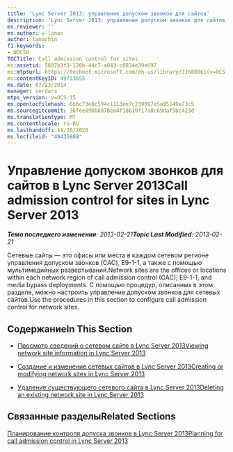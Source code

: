 ```yaml
---
title: 'Lync Server 2013: управление допуском звонков для сайтов'
description: 'Lync Server 2013: управление допуском звонков для сайтов.'
ms.reviewer: ''
ms.author: v-lanac
author: lanachin
f1.keywords:
- NOCSH
TOCTitle: Call admission control for sites
ms:assetid: 5607b3f3-128b-44c7-a043-c0834e39e697
ms:mtpsurl: https://technet.microsoft.com/en-us/library/JJ688061(v=OCS.15)
ms:contentKeyID: 49733655
ms.date: 07/23/2014
manager: serdars
mtps_version: v=OCS.15
ms.openlocfilehash: 6bbc73e8c594c1113ee7c239097e5a95149a73c5
ms.sourcegitcommit: 36fee89bb887bea4f18b19f17a8c69daf5bc423d
ms.translationtype: MT
ms.contentlocale: ru-RU
ms.lasthandoff: 11/26/2020
ms.locfileid: "49435868"
---
```

# <a name="call-admission-control-for-sites-in-lync-server-2013"></a><span data-ttu-id="1845e-103">Управление допуском звонков для сайтов в Lync Server 2013</span><span class="sxs-lookup"><span data-stu-id="1845e-103">Call admission control for sites in Lync Server 2013</span></span>

<div data-xmlns="http://www.w3.org/1999/xhtml">

<div class="topic" data-xmlns="http://www.w3.org/1999/xhtml" data-msxsl="urn:schemas-microsoft-com:xslt" data-cs="https://msdn.microsoft.com/">

<div data-asp="https://msdn2.microsoft.com/asp">



</div>

<div id="mainSection">

<div id="mainBody"><span data-ttu-id="1845e-104">

<span> </span></span><span class="sxs-lookup"><span data-stu-id="1845e-104">

<span> </span></span></span>

<span data-ttu-id="1845e-105">_**Тема последнего изменения:** 2013-02-21_</span><span class="sxs-lookup"><span data-stu-id="1845e-105">_**Topic Last Modified:** 2013-02-21_</span></span>

<span data-ttu-id="1845e-106">Сетевые сайты — это офисы или места в каждом сетевом регионе управления допуском звонков (CAC), E9-1-1, а также с помощью мультимедийных развертываний.</span><span class="sxs-lookup"><span data-stu-id="1845e-106">Network sites are the offices or locations within each network region of call admission control (CAC), E9-1-1, and media bypass deployments.</span></span> <span data-ttu-id="1845e-107">С помощью процедур, описанных в этом разделе, можно настроить управление допуском звонков для сетевых сайтов.</span><span class="sxs-lookup"><span data-stu-id="1845e-107">Use the procedures in this section to configure call admission control for network sites.</span></span>

<div>

## <a name="in-this-section"></a><span data-ttu-id="1845e-108">Содержание</span><span class="sxs-lookup"><span data-stu-id="1845e-108">In This Section</span></span>

  - [<span data-ttu-id="1845e-109">Просмотр сведений о сетевом сайте в Lync Server 2013</span><span class="sxs-lookup"><span data-stu-id="1845e-109">Viewing network site information in Lync Server 2013</span></span>](lync-server-2013-viewing-network-site-information.md)

  - [<span data-ttu-id="1845e-110">Создание и изменение сетевых сайтов в Lync Server 2013</span><span class="sxs-lookup"><span data-stu-id="1845e-110">Creating or modifying network sites in Lync Server 2013</span></span>](lync-server-2013-creating-or-modifying-network-sites.md)

  - [<span data-ttu-id="1845e-111">Удаление существующего сетевого сайта в Lync Server 2013</span><span class="sxs-lookup"><span data-stu-id="1845e-111">Deleting an existing network site in Lync Server 2013</span></span>](lync-server-2013-deleting-an-existing-network-site.md)

</div>

<div>

## <a name="related-sections"></a><span data-ttu-id="1845e-112">Связанные разделы</span><span class="sxs-lookup"><span data-stu-id="1845e-112">Related Sections</span></span>

[<span data-ttu-id="1845e-113">Планирование контроля допуска звонков в Lync Server 2013</span><span class="sxs-lookup"><span data-stu-id="1845e-113">Planning for call admission control in Lync Server 2013</span></span>](lync-server-2013-planning-for-call-admission-control.md)

<span data-ttu-id="1845e-114"></div>

</div>

<span> </span>

</div>

</div>

</span><span class="sxs-lookup"><span data-stu-id="1845e-114"></div>

</div>

<span> </span>

</div>

</div>

</span></span></div>


